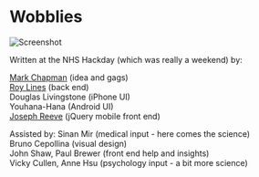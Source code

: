 # Wobblies
![Screenshot](http://mchapman.github.com/wobblies/iPhone.png)

Written at the NHS Hackday (which was really a weekend) by:

[Mark Chapman](https://twitter.com/#!/reallycare_mark) (idea and gags)  
[Roy Lines](http://roylines.co.uk) (back end)  
Douglas Livingstone (iPhone UI)  
Youhana-Hana (Android UI)  
[Joseph Reeve](https://twitter.com/#!/JReeve0) (jQuery mobile front end)  

Assisted by:
Sinan Mir (medical input - here comes the science)  
Bruno Cepollina (visual design)  
John Shaw, Paul Brewer (front end help and insights)  
Vicky Cullen, Anne Hsu (psychology input - a bit more science)  
